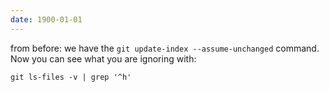 ```yaml
---
date: 1900-01-01
---
```



from before: we have the `git update-index --assume-unchanged` command. Now you can see what you are ignoring with:
```
git ls-files -v | grep '^h'
```
